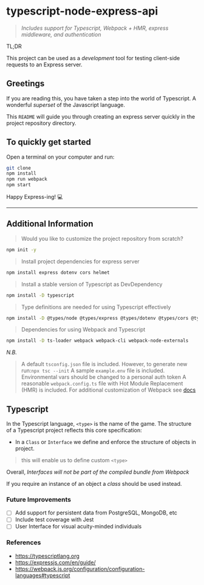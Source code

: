 # typescript-node-express-api

> *Includes support for Typescript, Webpack + HMR, express middleware, and authentication*

TL;DR

This project can be used as a *development* tool for testing client-side requests to an Express server.

## Greetings

If you are reading this, you have taken a step into the world of Typescript. A wonderful *superset* of the Javascript language.

This `README` will guide you through creating an express server quickly in the project repository directory.

## To quickly get started

Open a terminal on your computer and run:

```bash
git clone
npm install
npm run webpack
npm start
```

Happy Express-ing! :computer:

---

## Additional Information

> Would you like to customize the project repository from scratch?

```bash
npm init -y
```

> Install project dependencies for express server

```bash
npm install express dotenv cors helmet
```

> Install a stable version of Typescript as DevDependency

```bash
npm install -D typescript
```

> Type definitions are needed for using Typescript effectively

```bash
npm install -D @types/node @types/express @types/dotenv @types/cors @types/helmet
```

> Dependencies for using Webpack and Typescript

```bash
npm install -D ts-loader webpack webpack-cli webpack-node-externals
```

_N.B._
> A default `tsconfig.json` file is included. However, to generate new run:`npx tsc --init`
> A sample `example.env` file is included. Environmental vars should be changed to a personal auth token
> A reasonable `webpack.config.ts` file with Hot Module Replacement (HMR) is included.
For additional customization of Webpack see [docs](https://)

## Typescript

In the Typescript language, `<type>` is the name of the game. The structure of a Typescript project reflects this core specification:

- In a `Class` or `Interface` we define and enforce the structure of objects in project.

> this will enable us to define custom `<type>`

Overall, *Interfaces will not be part of the compiled bundle from Webpack*

If you require an instance of an object a *class* should be used instead.

### Future Improvements

- [ ] Add support for persistent data from PostgreSQL, MongoDB, etc
- [ ] Include test coverage with Jest
- [ ] User Interface for visual acuity-minded individuals

### References

- <https://typescriptlang.org>
- <https://expressjs.com/en/guide/>
- <https://webpack.js.org/configuration/configuration-languages#typescript>
